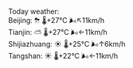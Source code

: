 Today weather:  
Beijing: ⛈   🌡️+27°C 🌬️↖11km/h  
Tianjin: ⛅️  🌡️+27°C 🌬️←11km/h  
Shijiazhuang: ☀️   🌡️+25°C 🌬️↑6km/h  
Tangshan: ☀️   🌡️+22°C 🌬️←11km/h  
